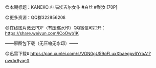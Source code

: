 😊本期标题：KANEKO_咔喵埃吉尔女仆 #白丝 #聚汝 [70P]

😊更多资源：QQ群322856208

😊在线图片微云PDF（有压缩水印）QQ微信可打开：
https://share.weiyun.com/lCoOwb1K

——原图包下载（无压缩无水印）——

😊迅雷下载⬇️
https://pan.xunlei.com/s/VON0gU59oFLuxXbaegpv6YrbA1?pwd=6yqe#